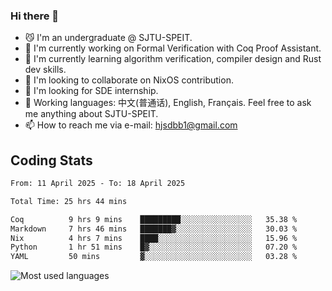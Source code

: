 ### Hi there 👋

<!--
**definfo/definfo** is a ✨ _special_ ✨ repository because its `README.md` (this file) appears on your GitHub profile.

Here are some ideas to get you started:

- 🔭 I’m currently working on ...
- 🌱 I’m currently learning ...
- 👯 I’m looking to collaborate on ...
- 🤔 I’m looking for help with ...
- 💬 Ask me about ...
- 📫 How to reach me: ...
- 😄 Pronouns: ...
- ⚡ Fun fact: ...
-->

- 😼 I'm an undergraduate @ SJTU-SPEIT.
- 🔭 I'm currently working on Formal Verification with Coq Proof Assistant.
- 🌱 I'm currently learning algorithm verification, compiler design and Rust dev skills.
- 👯 I'm looking to collaborate on NixOS contribution.
- 🤔 I'm looking for SDE internship.
- 💬 Working languages: 中文(普通话), English, Français. Feel free to ask me anything about SJTU-SPEIT.
- 📫 How to reach me via e-mail: hjsdbb1@gmail.com

## Coding Stats

<!--START_SECTION:waka-->

```txt
From: 11 April 2025 - To: 18 April 2025

Total Time: 25 hrs 44 mins

Coq          9 hrs 9 mins    █████████░░░░░░░░░░░░░░░░   35.38 %
Markdown     7 hrs 46 mins   ███████▓░░░░░░░░░░░░░░░░░   30.03 %
Nix          4 hrs 7 mins    ████░░░░░░░░░░░░░░░░░░░░░   15.96 %
Python       1 hr 51 mins    █▓░░░░░░░░░░░░░░░░░░░░░░░   07.20 %
YAML         50 mins         ▓░░░░░░░░░░░░░░░░░░░░░░░░   03.28 %
```

<!--END_SECTION:waka-->

![Most used languages](https://github-readme-stats.vercel.app/api/top-langs/?username=definfo&layout=donut&theme=dracula&exclude_repo=xv6-labs-2023)

